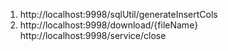 1. http://localhost:9998/sqlUtil/generateInsertCols
2. http://localhost:9998/download/{fileName}
http://localhost:9998/service/close